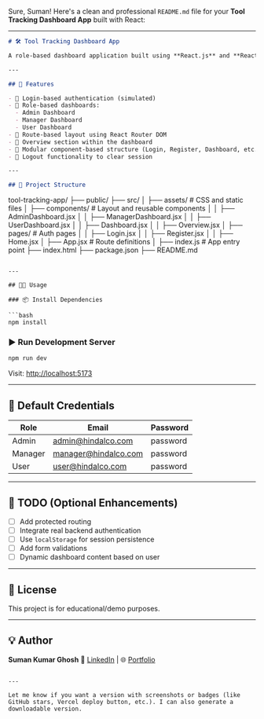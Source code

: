 Sure, Suman! Here's a clean and professional `README.md` file for your **Tool Tracking Dashboard App** built with React:

---

```markdown
# 🛠️ Tool Tracking Dashboard App

A role-based dashboard application built using **React.js** and **React Router**, designed to manage users like **Admin**, **Manager**, and **User** with protected routing and dynamic content.

---

## 🚀 Features

- 🔐 Login-based authentication (simulated)
- 👤 Role-based dashboards:
  - Admin Dashboard
  - Manager Dashboard
  - User Dashboard
- 📂 Route-based layout using React Router DOM
- 📄 Overview section within the dashboard
- 🎨 Modular component-based structure (Login, Register, Dashboard, etc.)
- 🚪 Logout functionality to clear session

---

## 📁 Project Structure

```

tool-tracking-app/
├── public/
├── src/
│   ├── assets/              # CSS and static files
│   ├── components/          # Layout and reusable components
│   │   ├── AdminDashboard.jsx
│   │   ├── ManagerDashboard.jsx
│   │   ├── UserDashboard.jsx
│   │   ├── Dashboard.jsx
│   │   ├── Overview\.jsx
│   ├── pages/               # Auth pages
│   │   ├── Login.jsx
│   │   ├── Register.jsx
│   │   ├── Home.jsx
│   ├── App.jsx              # Route definitions
│   ├── index.js             # App entry point
├── index.html
├── package.json
├── README.md

````

---

## 🧑‍💻 Usage

### 📦 Install Dependencies

```bash
npm install
````

### ▶️ Run Development Server

```bash
npm run dev
```

Visit: [http://localhost:5173](http://localhost:5173)

---

## 🔑 Default Credentials

| Role    | Email                                               | Password |
| ------- | --------------------------------------------------- | -------- |
| Admin   | [admin@hindalco.com](mailto:admin@hindalco.com)     | password |
| Manager | [manager@hindalco.com](mailto:manager@hindalco.com) | password |
| User    | [user@hindalco.com](mailto:user@hindalco.com)       | password |

---

## 📌 TODO (Optional Enhancements)

* [ ] Add protected routing
* [ ] Integrate real backend authentication
* [ ] Use `localStorage` for session persistence
* [ ] Add form validations
* [ ] Dynamic dashboard content based on user

---

## 🧾 License

This project is for educational/demo purposes.

---

## 💡 Author

**Suman Kumar Ghosh**
🔗 [LinkedIn](https://www.linkedin.com) | 🌐 [Portfolio](https://yourportfolio.com)

```

---

Let me know if you want a version with screenshots or badges (like GitHub stars, Vercel deploy button, etc.). I can also generate a downloadable version.
```
